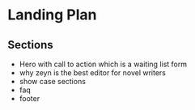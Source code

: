 # Landing Plan

## Sections

- Hero with call to action which is a waiting list form
- why zeyn is the best editor for novel writers
- show case sections
- faq
- footer

